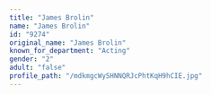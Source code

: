 ```yaml
---
title: "James Brolin"
name: "James Brolin"
id: "9274"
original_name: "James Brolin"
known_for_department: "Acting"
gender: "2"
adult: "false"
profile_path: "/mdkmgcWySHNNQRJcPhtKqH9hCIE.jpg"
---
```

